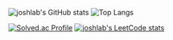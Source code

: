 ![joshlab's GitHub stats](https://github-readme-stats.vercel.app/api?username=joshlab&show_icons=true&theme=tokyonight)
![Top Langs](https://github-readme-stats.vercel.app/api/top-langs/?username=joshlab&layout=compact&theme=tokyonight)

[![Solved.ac Profile](http://mazassumnida.wtf/api/generate_badge?boj=bbakkomm)](https://solved.ac/bbakkomm)
[![joshlab's LeetCode stats](https://leetcode-stats-six.vercel.app/?username=bbakkomm&theme=dark)](https://github.com/joshlab/leetcode-stats)